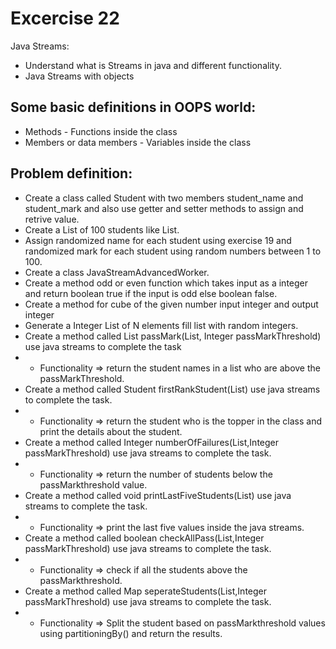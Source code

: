 # Excercise 22

Java Streams:
- Understand what is Streams in java and different functionality.
- Java Streams with objects

## Some basic definitions in OOPS world:

* Methods - Functions inside the class
* Members or data members - Variables inside the class

## Problem definition:

- Create a class called Student with two members student_name and student_mark and also use getter and setter methods to assign and retrive value.
- Create a List of 100 students like List<Student>.
- Assign randomized name for each student using exercise 19 and randomized mark for each student using random numbers between 1 to 100.
- Create a class JavaStreamAdvancedWorker.
- Create a  method odd or even function which takes input as a integer and return boolean true if the input is odd else boolean false.
- Create a method for cube of the given number input integer and output integer  
- Generate a Integer List of N elements fill list with random integers.
- Create a method called List<String> passMark(List<Student>, Integer passMarkThreshold) use java streams to complete the task
- - Functionality => return the student names in a list who are above the passMarkThreshold.   
- Create a method called Student firstRankStudent(List<Student>) use java streams to complete the task.
- - Functionality => return the student who is the topper in the class and print the details about the student.
- Create a method called Integer numberOfFailures(List<Student>,Integer passMarkThreshold) use java streams to complete the task.
- - Functionality => return the number of students below the passMarkthreshold value.
- Create a method called void printLastFiveStudents(List<Student>) use java streams to complete the task.
- - Functionality => print the last five values inside the java streams.
- Create a method called boolean checkAllPass(List<Student>,Integer passMarkThreshold) use java streams to complete the task.
- - Functionality => check if all the students above the passMarkthreshold.    
- Create a method called Map seperateStudents(List<Student>,Integer passMarkThreshold) use java streams to complete the task.
- - Functionality => Split the student based on passMarkthreshold values using partitioningBy() and return the results.     
    




